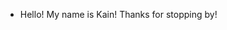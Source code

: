 - Hello! My name is Kain! Thanks for stopping by!

<!---
kainosaur/kainosaur is a ✨ special ✨ repository because its `README.md` (this file) appears on your GitHub profile.
You can click the Preview link to take a look at your changes.
--->
